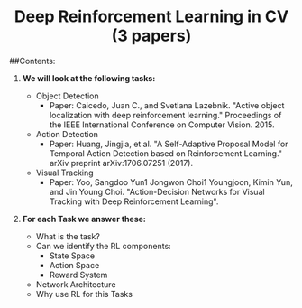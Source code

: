 # <center>Deep Reinforcement Learning in CV (3 papers)</center>

##Contents:

1) **We will look at the following tasks:**
	* Object Detection
		* Paper: Caicedo, Juan C., and Svetlana Lazebnik. "Active object localization with deep reinforcement learning." Proceedings of the IEEE International Conference on Computer Vision. 2015.
	* Action Detection
		* Paper: Huang, Jingjia, et al. "A Self-Adaptive Proposal Model for Temporal Action Detection based on Reinforcement Learning." arXiv preprint arXiv:1706.07251 (2017).
	* Visual Tracking
		* Paper: Yoo, Sangdoo Yun1 Jongwon Choi1 Youngjoon, Kimin Yun, and Jin Young Choi. "Action-Decision Networks for Visual Tracking with Deep Reinforcement Learning".

2) **For each Task we answer these:**
	* What is the task?
	* Can we identify the RL components:
		* State Space
		* Action Space
		* Reward System
	* Network Architecture
	* Why use RL for this Tasks

